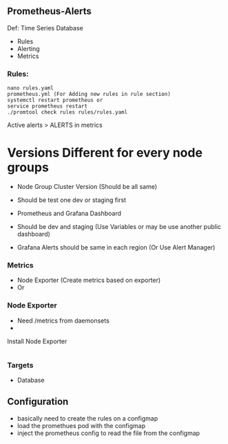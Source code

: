 ## Prometheus-Alerts

Def: Time Series Database 

- Rules
- Alerting
- Metrics 




### Rules: 
```
nano rules.yaml
prometheus.yml (For Adding new rules in rule section)
systemctl restart prometheus or 
service prometheus restart
./promtool check rules rules/rules.yaml
```

Active alerts > ALERTS in metrics 



# Versions Different for every node groups
- Node Group Cluster Version (Should be all same)
- Should be test one dev or staging first 

- Prometheus and Grafana Dashboard 
- Should be dev and staging (Use Variables or may be use another public dashboard)
- Grafana Alerts should be same in each region (Or Use Alert Manager)

### Metrics 
- Node Exporter (Create metrics based on exporter)
- Or 

### Node Exporter 
- Need /metrics from daemonsets
- 
Install Node Exporter 
```

```

### Targets
- Database 


## Configuration

- basically need to create the rules on a configmap
- load the promethues pod with the configmap
- inject the prometheus config to read the file from the configmap


